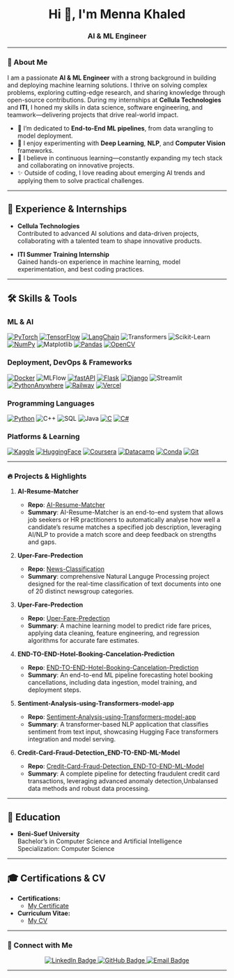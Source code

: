 <h1 align="center">Hi 👋, I'm Menna Khaled</h1>
<h3 align="center">AI & ML Engineer</h3>


---

### 🚀 About Me

I am a passionate **AI & ML Engineer** with a strong background in building and deploying machine learning solutions. I thrive on solving complex problems, exploring cutting-edge research, and sharing knowledge through open-source contributions. During my internships at **Cellula Technologies** and **ITI**, I honed my skills in data science, software engineering, and teamwork—delivering projects that drive real-world impact.

- 🌱 I’m dedicated to **End-to-End ML pipelines**, from data wrangling to model deployment.  
- 🔭 I enjoy experimenting with **Deep Learning**, **NLP**, and **Computer Vision** frameworks.  
- 🎯 I believe in continuous learning—constantly expanding my tech stack and collaborating on innovative projects.  
- ✨ Outside of coding, I love reading about emerging AI trends and applying them to solve practical challenges.

---

## 💼 Experience & Internships

- **Cellula Technologies**  
  Contributed to advanced AI solutions and data-driven projects, collaborating with a talented team to shape innovative products.

- **ITI Summer Training Internship**  
  Gained hands-on experience in machine learning, model experimentation, and best coding practices.

---

## 🛠️ Skills & Tools

### **ML & AI**
[![PyTorch](https://img.shields.io/badge/PyTorch-EE4C2C?style=for-the-badge&logo=pytorch&logoColor=white)](#)
[![TensorFlow](https://img.shields.io/badge/TensorFlow-FF6F00?style=for-the-badge&logo=tensorflow&logoColor=white)](#)
[![LangChain](https://img.shields.io/badge/LangChain-1C3C3C?style=for-the-badge&logo=langchain&logoColor=white)](#)
![Transformers](https://img.shields.io/badge/Transformers-000000?style=flat&logo=huggingface&logoColor=white)
![Scikit-Learn](https://img.shields.io/badge/Scikit--Learn-F7931E?style=flat&logo=scikit-learn&logoColor=white)
[![NumPy](https://img.shields.io/badge/NumPy-777BB4?style=for-the-badge&logo=numpy&logoColor=white)](#)
![Matplotlib](https://img.shields.io/badge/Matplotlib-315796?style=flat&logo=matplotlib&logoColor=white)
[![Pandas](https://img.shields.io/badge/Pandas-2C2D72?style=for-the-badge&logo=pandas&logoColor=white)](#)
[![OpenCV](https://img.shields.io/badge/OpenCV-27338e?style=for-the-badge&logo=opencv&logoColor=white)](#)

### **Deployment, DevOps & Frameworks**
[![Docker](https://img.shields.io/badge/Docker-2CA5E0?style=for-the-badge&logo=docker&logoColor=white)](#)
![MLFlow](https://img.shields.io/badge/MLFlow-000000?style=flat&logo=mlflow&logoColor=white)
[![fastAPI](https://img.shields.io/badge/fastAPI-109989?style=for-the-badge&logo=fastapi&logoColor=white)](#)
[![Flask](https://img.shields.io/badge/Flask-000000?style=for-the-badge&logo=flask&logoColor=white)](#)
[![Django](https://img.shields.io/badge/Django-092E20?style=for-the-badge&logo=django&logoColor=green)](#)
![Streamlit](https://img.shields.io/badge/Streamlit-FF4B4B?style=flat&logo=streamlit&logoColor=white)
[![PythonAnywhere](https://img.shields.io/badge/PythonAnywhere-1D9FD7?style=for-the-badge&logo=pythonanywhere&logoColor=white)](#)
[![Railway](https://img.shields.io/badge/Railway-131415?style=for-the-badge&logo=railway&logoColor=white)](#)
[![Vercel](https://img.shields.io/badge/Vercel-000000?style=for-the-badge&logo=vercel&logoColor=white)](#)

### **Programming Languages**
[![Python](https://img.shields.io/badge/Python-FFD43B?style=for-the-badge&logo=python&logoColor=blue)](#)
![C++](https://img.shields.io/badge/-C++-00599C?style=flat-square&logo=c%2B%2B)
![SQL](https://img.shields.io/badge/-SQL-003B57?style=flat-square&logo=postgresql)
![Java](https://img.shields.io/badge/-Java-007396?style=flat-square&logo=java)
[![C](https://img.shields.io/badge/C-00599C?style=for-the-badge&logo=c&logoColor=white)](#)
[![C#](https://img.shields.io/badge/C%23-239120?style=for-the-badge&logo=csharp&logoColor=white)](#)


### **Platforms & Learning**
[![Kaggle](https://img.shields.io/badge/Kaggle-20BEFF?style=for-the-badge&logo=Kaggle&logoColor=white)](#)
[![HuggingFace](https://img.shields.io/badge/-HuggingFace-FDEE21?style=for-the-badge&logo=HuggingFace&logoColor=black)](#)
[![Coursera](https://img.shields.io/badge/Coursera-0056D2?style=for-the-badge&logo=Coursera&logoColor=white)](#)
[![Datacamp](https://img.shields.io/badge/Datacamp-05192D?style=for-the-badge&logo=datacamp&logoColor=65FF8F)](#)
[![Conda](https://img.shields.io/badge/conda-342B029.svg?&style=for-the-badge&logo=anaconda&logoColor=white)](#)
[![Git](https://img.shields.io/badge/Git-F05032?style=for-the-badge&logo=git&logoColor=white)](#)

---

### 🔥 Projects & Highlights
1. **AI-Resume-Matcher**  
   - **Repo**: [AI-Resume-Matcher](https://github.com/Menna-Khalid/AI-Resume-Matcher)  
   - **Summary**: AI-Resume-Matcher is an end-to-end system that allows job seekers or HR practitioners to automatically analyse how well a candidate’s resume matches a specified job description, leveraging AI/NLP to provide a match score and deep feedback on strengths and gaps.

2. **Uper-Fare-Predection**  
   - **Repo**: [News-Classification](https://github.com/Menna-Khalid/News-Classification)  
   - **Summary**: comprehensive Natural Languge Processing project designed for the real-time classification of text documents into one of 20 distinct newsgroup categories. 

3. **Uper-Fare-Predection**  
   - **Repo**: [Uper-Fare-Predection](https://github.com/Menna-Khalid/Uper-Fare-Predection)  
   - **Summary**: A machine learning model to predict ride fare prices, applying data cleaning, feature engineering, and regression algorithms for accurate fare estimates.

4. **END-TO-END-Hotel-Booking-Cancelation-Prediction**  
   - **Repo**: [END-TO-END-Hotel-Booking-Cancelation-Prediction](https://github.com/Menna-Khalid/END-TO-END-Hotel-Booking-Cancelation-Prediction)  
   - **Summary**: An end-to-end ML pipeline forecasting hotel booking cancellations, including data ingestion, model training, and deployment steps.

5. **Sentiment-Analysis-using-Transformers-model-app**  
   - **Repo**: [Sentiment-Analysis-using-Transformers-model-app](https://github.com/Menna-Khalid/Sentiment-Analysis-using-Transformers-model-app)  
   - **Summary**: A transformer-based NLP application that classifies sentiment from text input, showcasing Hugging Face transformers integration and model serving.

6. **Credit-Card-Fraud-Detection_END-TO-END-ML-Model**  
   - **Repo**: [Credit-Card-Fraud-Detection_END-TO-END-ML-Model](https://github.com/Menna-Khalid/Credit-Card-Fraud-Detection-ML-Model)  
   - **Summary**: A complete pipeline for detecting fraudulent credit card transactions, leveraging advanced anomaly detection,Unbalansed data methods and robust data processing.

---

## 📘 Education

- **Beni-Suef University**  
  Bachelor’s in Computer Science and Artificial Intelligence  
  Specialization: Computer Science  

---

## 🎓 Certifications & CV

- **Certifications:**  
  - [My Certificate](https://drive.google.com/drive/folders/1KhLoxztIfNdZR2SCl9s0ikCQcZGTIPC-) 
- **Curriculum Vitae:**  
  - [My CV](https://drive.google.com/your-cv-link) 

---


### 🤝 Connect with Me

<p align="center">
  <a href="https://linkedin.com/in/menna-khalid-690b87244">
    <img src="https://img.shields.io/badge/-LinkedIn-0A66C2?style=flat&logo=Linkedin&logoColor=white" alt="LinkedIn Badge"/>
  </a>
  <a href="https://github.com/Menna-Khalid">
    <img src="https://img.shields.io/badge/-GitHub-181717?style=flat&logo=github" alt="GitHub Badge"/>
  </a>
  <a href="mailto:Mennakhaid@outlook.sa">
    <img src="https://img.shields.io/badge/-Email-D14836?style=flat&logo=gmail&logoColor=white" alt="Email Badge"/>
  </a>
</p>

---

